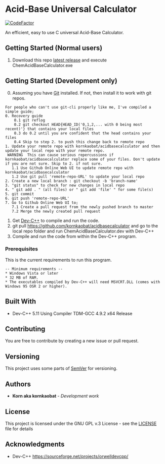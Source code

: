 # Acid-Base Universal Calculator
[![CodeFactor](https://www.codefactor.io/repository/github/kornkaobat/acidbasecalculator/badge/master)](https://www.codefactor.io/repository/github/kornkaobat/acidbasecalculator/overview/master)

An efficient, easy to use C universal Acid-Base Calculator.

## Getting Started (Normal users)

1. Download this repo [latest release](https://github.com/kornkaobat/acidbasecalculator/releases/latest) and execute ChemAcidBaseCalculator.exe

## Getting Started (Development only)

0. Assuming you have [Git](https://git-scm.com/downloads) installed. If not, then install it to work with git repos.
```
For people who can't use git-cli properly like me, I've compiled a simple guide;
0. Recovery guide
    0.1 git reflog
    0.2 git checkout HEAD{HEAD_ID('0,1,2,... with 0 being most recent)'} that contains your local files
    0.3 do 0.2 until you are confident that the head contains your files
    0.4 Skip to step 2. to push this change back to remote repo 
1. Update your remote repo with kornkaobat/acidbasecalculator and then update your local repo with your remote repo.
 WARNING  This can cause serious repercussions if kornkaobat/acidbasecalculator replace some of your files. Don't update if you are not sure. Skip to 2. if not sure.
   1.1 Use Github Online Web UI to update remote repo with kornkaobat/acidbasecalculator
   1.2 Use git pull 'remote-repo-URL' to update your local repo
2. Create a new local branch : git checkout -b 'branch-name'
3. "git status" to check for new changes in local repo
4. " git add . " (all files) or " git add 'file' " for some file(s)
5. git commit
6. git push 'remote-repo-URL'
7. Go to Github Online Web UI to;
   7.1 Create a pull request from the newly pushed branch to master
   7.2 Merge the newly created pull request
```
1. Get [Dev-C++](https://sourceforge.net/projects/orwelldevcpp/) to compile and run the code.
2. git pull https://github.com/kornkaobat/acidbasecalculator and go to the local repo folder and run ChemAcidBaseCalculator.dev with Dev-C++
3. Compile and run the code from within the Dev-C++ program.

### Prerequisites

This is the current requirements to run this program.

```
-- Minimum requirements --
* Windows Vista or later
* 32 MB of RAM.
* The executables compiled by Dev-C++ will need MSVCRT.DLL (comes with Windows 95 OSR 2 or higher).
```

## Built With

* Dev-C++ 5.11 Using Compiler TDM-GCC 4.9.2 x64 Release

## Contributing

You are free to contribute by creating a new issue or pull request.

## Versioning

This project uses some parts of [SemVer](http://semver.org/) for versioning. 

## Authors

* **Korn aka kornkaobat** - *Development work*

## License

This project is licensed under the GNU GPL v.3 License - see the [LICENSE](LICENSE) file for details

## Acknowledgments

* Dev-C++ https://sourceforge.net/projects/orwelldevcpp/
